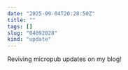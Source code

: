 ```yaml
---
date: "2025-09-04T20:28:50Z"
title: ""
tags: []
slug: "04092028"
kind: "update"
---
```

Reviving micropub updates on my blog!